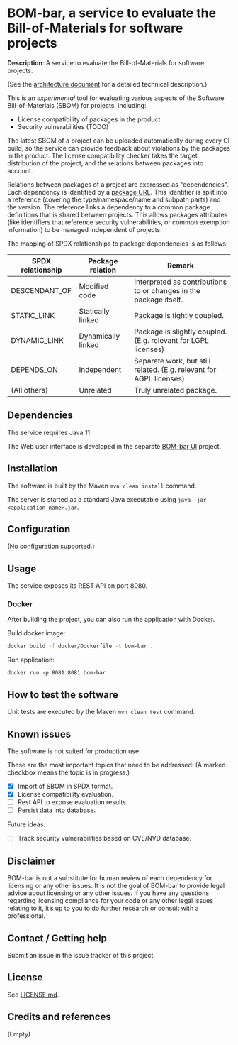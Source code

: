 # BOM-bar, a service to evaluate the Bill-of-Materials for software projects

**Description**:  A service to evaluate the Bill-of-Materials for software projects.

(See the [architecture document](docs/architecture.md) for a detailed technical description.)

This is an _experimental_ tool for evaluating various aspects of the Software 
Bill-of-Materials (SBOM) for projects, including:

- License compatibility of packages in the product
- Security vulnerabilities (TODO)

The latest SBOM of a project can be uploaded automatically during every CI build, so
the service can provide feedback about violations by the packages in the product. The
license compatibility checker takes the target distribution of the project, and the 
relations between packages into account. 

Relations between packages of a project are expressed as "dependencies". Each dependency 
is identified by a [package URL](https://github.com/package-url/purl-spec). This 
identifier is split into a reference (covering the type/namespace/name and subpath parts) 
and the version. The reference links a dependency to a common package definitions that is
shared between projects. This allows packages attributes (like identifiers that 
reference security vulnerabilities, or common exemption information) to be managed 
independent of projects.

The mapping of SPDX relationships to package dependencies is as follows:

SPDX relationship | Package relation | Remark
------------------|------------------|--------
DESCENDANT_OF     | Modified code | Interpreted as contributions to or changes in the package itself.
STATIC_LINK       | Statically linked | Package is tightly coupled.
DYNAMIC_LINK      | Dynamically linked | Package is slightly coupled. (E.g. relevant for LGPL licenses)
DEPENDS_ON        | Independent | Separate work, but still related. (E.g. relevant for AGPL licenses)
(All others)      | Unrelated | Truly unrelated package.

## Dependencies

The service requires Java 11.

The Web user interface is developed in the separate 
[BOM-bar UI](https://github.com/philips-labs/bom-bar-ui) project.

## Installation

The software is built by the Maven `mvn clean install` command.

The server is started as a standard Java executable using `java -jar <application-name>.jar`.

## Configuration

(No configuration supported.)

## Usage

The service exposes its REST API on port 8080.

### Docker

After building the project, you can also run the application with Docker.

Build docker image:
```bash
docker build -f docker/Dockerfile -t bom-bar .
```

Run application:
```
docker run -p 8081:8081 bom-bar
```

## How to test the software

Unit tests are executed by the Maven `mvn clean test` command.

## Known issues
The software is not suited for production use.

These are the most important topics that need to be addressed:
(A marked checkbox means the topic is in progress.)

- [x] Import of SBOM in SPDX format.
- [x] License compatibility evaluation.
- [ ] Rest API to expose evaluation results.
- [ ] Persist data into database.

Future ideas:
- [ ] Track security vulnerabilities based on CVE/NVD database.

## Disclaimer
BOM-bar is not a substitute for human review of each dependency for 
licensing or any other issues. It is not the goal of BOM-bar to provide 
legal advice about licensing or any other issues. If you have any 
questions regarding licensing compliance for your code or any other 
legal issues relating to it, it’s up to you to do further research or 
consult with a professional.

## Contact / Getting help

Submit an issue in the issue tracker of this project.

## License

See [LICENSE.md](LICENSE.md).

## Credits and references

(Empty)



